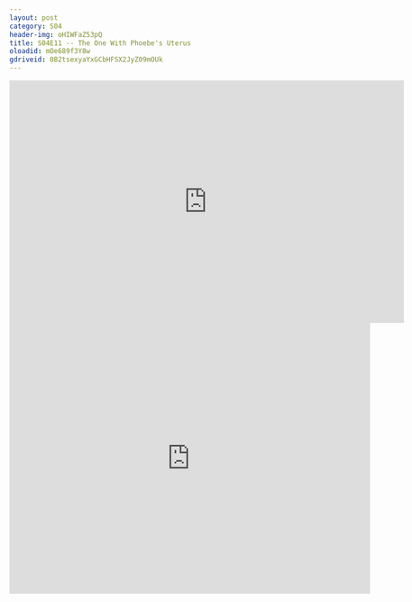 ```yaml
---
layout: post 
category: S04 
header-img: oHIWFaZ53pQ 
title: S04E11 -- The One With Phoebe's Uterus 
oloadid: mOe689f3Y8w 
gdriveid: 0B2tsexyaYxGCbHFSX2JyZ09mOUk 
--- 
```

<!--more--> 
<iframe src='https://openload.co/embed/mOe689f3Y8w/' width='700' height='430' frameborder='0' scrolling='no' allowfullscreen='allowfullscreen'></iframe> 
<iframe src='https://drive.google.com/file/d/0B2tsexyaYxGCbHFSX2JyZ09mOUk/preview' width='640' height='480' frameborder='0' scrolling='no' allowfullscreen='allowfullscreen'></iframe> 